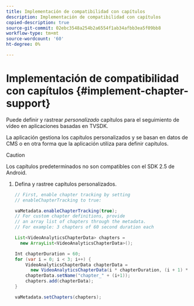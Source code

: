 ```yaml
---
title: Implementación de compatibilidad con capítulos
description: Implementación de compatibilidad con capítulos
copied-description: true
source-git-commit: 02ebc3548a254b2a6554f1ab34afbb3ea5f09bb8
workflow-type: tm+mt
source-wordcount: '60'
ht-degree: 0%

---
```


# Implementación de compatibilidad con capítulos {#implement-chapter-support}

Puede definir y rastrear *personalizado* capítulos para el seguimiento de vídeo en aplicaciones basadas en TVSDK.

La aplicación gestiona los capítulos personalizados y se basan en datos de CMS o en otra forma que la aplicación utiliza para definir capítulos.

>[!CAUTION]
>
>Los capítulos predeterminados no son compatibles con el SDK 2.5 de Android.

1. Defina y rastree capítulos personalizados.

   ```java
   // First, enable chapter tracking by setting   
   // enableChapterTracking to true: 
   
   vaMetadata.enableChapterTracking(true); 
   // For custom chapter definitions, provide  
   // an array list of chapters through the metadata. 
   // For example: 3 chapters of 60 second duration each 
   
   List<VideoAnalyticsChapterData> chapters =  
     new ArrayList<VideoAnalyticsChapterData>(); 
   
   Int chapterDuration = 60; 
   for (var i = 0; i < 3; i++) { 
       VideoAnalyticsChapterData chapterData =  
         new VideoAnalyticsChapterData(i * chapterDuration, (i + 1) * chapterDuration);  
       chapterData.setName("chapter_" + (i+1)); 
       chapters.add(chapterData); 
   } 
   
   vaMetadata.setChapters(chapters); 
   ```
